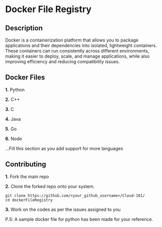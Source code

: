 
# Docker File Registry

## Description
Docker is a containerization platform that allows you to package applications and their dependencies into isolated, lightweight containers. These containers can run consistently across different environments, making it easier to deploy, scale, and manage applications, while also improving efficiency and reducing compatibility issues.

## Docker Files 
**1.** Python

**2.** C++

**3.** C

**4.** Java

**5.** Go

**6.** Node

...Fill this section as you add support for more languages

## Contributing

**1.** Fork the main repo

**2.** Clone the forked repo onto your system.

```terminal
git clone https://github.com/<your_github_username>/Cloud-101/
cd dockerFileRegistry
```

**3.** Work on the codes as per the issues assigned to you

P.S: A sample docker file for python has been made for your reference.


